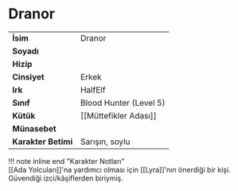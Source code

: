 # Dranor   
  
  
|  |  |  
|---|---|  
| **İsim** | Dranor |  
| **Soyadı** |  |  
| **Hizip** |  |  
| **Cinsiyet** | Erkek |  
| **Irk** | HalfElf |  
| **Sınıf** | Blood Hunter (Level 5) |  
| **Kütük** | [[Müttefikler Adası]] |  
| **Münasebet** |  |  
| **Karakter Betimi** | Sarışın, soylu |  
  
  
!!! note inline end "Karakter Notları"  
	[[Ada Yolcuları]]'na yardımcı olması için [[Lyra]]'nın önerdiği bir kişi. Güvendiği izci/kâşiflerden biriymiş.  
  